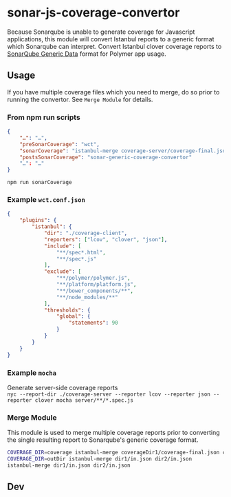 # sonar-js-coverage-convertor
Because Sonarqube is unable to generate coverage for Javascript applications, this module will convert Istanbul reports to a generic format which Sonarqube can interpret. Convert Istanbul clover coverage reports to [SonarQube Generic Data](https://docs.sonarqube.org/display/SONAR/Generic+Test+Data) format for Polymer app usage.  
## Usage
If you have multiple coverage files which you need to merge, do so prior to running the convertor. See `Merge Module` for details.  

### From npm run scripts  
```json
{
	"…": "…",
	"preSonarCoverage": "wct",
	"sonarCoverage": "istanbul-merge coverage-server/coverage-final.json coverage-client/coverage-final.json",
	"postsSonarCoverage": "sonar-generic-coverage-convertor"
	"…": "…"
}
```
`npm run sonarCoverage`  

### Example `wct.conf.json`  
```json
{
	"plugins": {
		"istanbul": {
			"dir": "./coverage-client",
			"reporters": ["lcov", "clover", "json"],
			"include": [
				"**/spec*.html",
				"**/spec*.js"
			],
			"exclude": [
				"**/polymer/polymer.js",
				"**/platform/platform.js",
				"**/bower_components/**",
				"**/node_modules/**"
			],
			"thresholds": {
				"global": {
					"statements": 90
				}
			}
		}
	}
}

```

### Example `mocha`  
Generate server-side coverage reports  
`nyc --report-dir ./coverage-server --reporter lcov --reporter json --reporter clover mocha server/**/*.spec.js`   

### Merge Module  
This module is used to merge multiple coverage reports prior to converting the single resulting report to Sonarqube's generic coverage format.  
```bash
COVERAGE_DIR=coverage istanbul-merge coverageDir1/coverage-final.json coverageDir2/coverage-final.json
COVERAGE_DIR=outDir istanbul-merge dir1/in.json dir2/in.json
istanbul-merge dir1/in.json dir2/in.json
```
## Dev  
